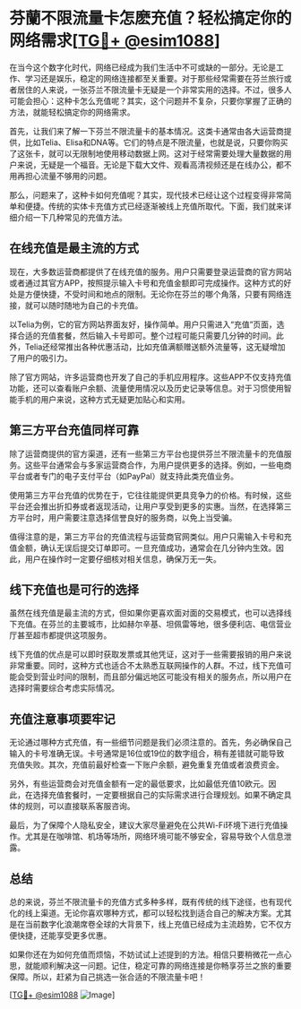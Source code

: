# 芬蘭不限流量卡怎麽充值？轻松搞定你的网络需求[[TG💪+ @esim1088](https://t.me/s/esim1088)]

在当今这个数字化时代，网络已经成为我们生活中不可或缺的一部分。无论是工作、学习还是娱乐，稳定的网络连接都至关重要。对于那些经常需要在芬兰旅行或者居住的人来说，一张芬兰不限流量卡无疑是一个非常实用的选择。不过，很多人可能会担心：这种卡怎么充值呢？其实，这个问题并不复杂，只要你掌握了正确的方法，就能轻松搞定你的网络需求。

首先，让我们来了解一下芬兰不限流量卡的基本情况。这类卡通常由各大运营商提供，比如Telia、Elisa和DNA等。它们的特点是不限流量，也就是说，只要你购买了这张卡，就可以无限制地使用移动数据上网。这对于经常需要处理大量数据的用户来说，无疑是一个福音。无论是下载大文件、观看高清视频还是在线办公，都不用再担心流量不够用的问题。

那么，问题来了，这种卡如何充值呢？其实，现代技术已经让这个过程变得非常简单和便捷。传统的实体卡充值方式已经逐渐被线上充值所取代。下面，我们就来详细介绍一下几种常见的充值方法。

## 在线充值是最主流的方式

现在，大多数运营商都提供了在线充值的服务。用户只需要登录运营商的官方网站或者通过其官方APP，按照提示输入卡号和充值金额即可完成操作。这种方式的好处是方便快捷，不受时间和地点的限制。无论你在芬兰的哪个角落，只要有网络连接，就可以随时随地为自己的卡充值。

以Telia为例，它的官方网站界面友好，操作简单。用户只需进入“充值”页面，选择合适的充值套餐，然后输入卡号即可。整个过程可能只需要几分钟的时间。此外，Telia还经常推出各种优惠活动，比如充值满额赠送额外流量等，这无疑增加了用户的吸引力。

除了官方网站，许多运营商也开发了自己的手机应用程序。这些APP不仅支持充值功能，还可以查看账户余额、流量使用情况以及历史记录等信息。对于习惯使用智能手机的用户来说，这种方式无疑更加贴心和实用。

## 第三方平台充值同样可靠

除了运营商提供的官方渠道，还有一些第三方平台也提供芬兰不限流量卡的充值服务。这些平台通常会与多家运营商合作，为用户提供更多的选择。例如，一些电商平台或者专门的电子支付平台（如PayPal）就支持此类充值业务。

使用第三方平台充值的优势在于，它往往能提供更具竞争力的价格。有时候，这些平台还会推出折扣券或者返现活动，让用户享受到更多的实惠。当然，在选择第三方平台时，用户需要注意选择信誉良好的服务商，以免上当受骗。

值得注意的是，第三方平台的充值流程与运营商官网类似。用户只需输入卡号和充值金额，确认无误后提交订单即可。一旦充值成功，通常会在几分钟内生效。因此，用户在操作时一定要仔细核对相关信息，确保万无一失。

## 线下充值也是可行的选择

虽然在线充值是最主流的方式，但如果你更喜欢面对面的交易模式，也可以选择线下充值。在芬兰的主要城市，比如赫尔辛基、坦佩雷等地，很多便利店、电信营业厅甚至超市都提供这项服务。

线下充值的优点是可以即时获取发票或其他凭证，这对于一些需要报销的用户来说非常重要。同时，这种方式也适合不太熟悉互联网操作的人群。不过，线下充值可能会受到营业时间的限制，而且部分偏远地区可能没有相关的服务点，所以用户在选择时需要综合考虑实际情况。

## 充值注意事项要牢记

无论通过哪种方式充值，有一些细节问题是我们必须注意的。首先，务必确保自己输入的卡号准确无误。卡号通常是16位或19位的数字组合，稍有差错就可能导致充值失败。其次，充值前最好检查一下账户余额，避免重复充值或者浪费资金。

另外，有些运营商会对充值金额有一定的最低要求，比如最低充值10欧元。因此，在选择充值套餐时，一定要根据自己的实际需求进行合理规划。如果不确定具体的规则，可以直接联系客服咨询。

最后，为了保障个人隐私安全，建议大家尽量避免在公共Wi-Fi环境下进行充值操作。尤其是在咖啡馆、机场等场所，网络环境可能不够安全，容易导致个人信息泄露。

## 总结

总的来说，芬兰不限流量卡的充值方式多种多样，既有传统的线下途径，也有现代化的线上渠道。无论你喜欢哪种方式，都可以轻松找到适合自己的解决方案。尤其是在当前数字化浪潮席卷全球的大背景下，线上充值已经成为主流趋势，它不仅方便快捷，还能享受更多优惠。

如果你还在为如何充值而烦恼，不妨试试上述提到的方法。相信只要稍微花一点心思，就能顺利解决这一问题。记住，稳定可靠的网络连接是你畅享芬兰之旅的重要保障。所以，赶紧为自己挑选一张合适的不限流量卡吧！

[[TG💪+ @esim1088](https://t.me/s/esim1088) ![Image](https://i.postimg.cc/4NQfJmqS/Snipaste-2025-05-13-00-14-12.png)]